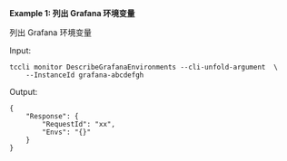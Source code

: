 **Example 1: 列出 Grafana 环境变量**

列出 Grafana 环境变量

Input: 

```
tccli monitor DescribeGrafanaEnvironments --cli-unfold-argument  \
    --InstanceId grafana-abcdefgh
```

Output: 
```
{
    "Response": {
        "RequestId": "xx",
        "Envs": "{}"
    }
}
```

